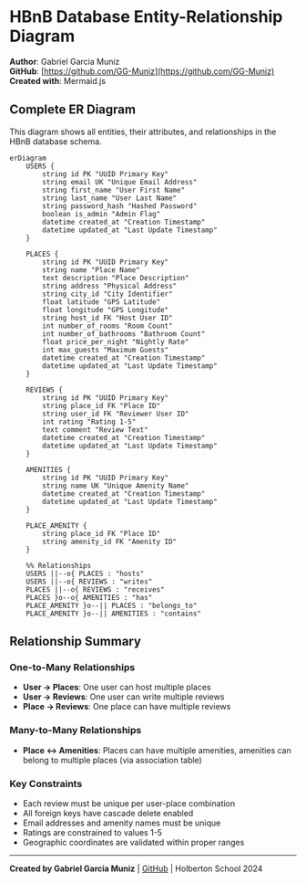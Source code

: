 # HBnB Database Entity-Relationship Diagram

**Author**: Gabriel Garcia Muniz  
**GitHub**: [https://github.com/GG-Muniz](https://github.com/GG-Muniz)  
**Created with**: Mermaid.js

## Complete ER Diagram

This diagram shows all entities, their attributes, and relationships in the HBnB database schema.

```mermaid
erDiagram
    USERS {
        string id PK "UUID Primary Key"
        string email UK "Unique Email Address"
        string first_name "User First Name"
        string last_name "User Last Name"
        string password_hash "Hashed Password"
        boolean is_admin "Admin Flag"
        datetime created_at "Creation Timestamp"
        datetime updated_at "Last Update Timestamp"
    }

    PLACES {
        string id PK "UUID Primary Key"
        string name "Place Name"
        text description "Place Description"
        string address "Physical Address"
        string city_id "City Identifier"
        float latitude "GPS Latitude"
        float longitude "GPS Longitude"
        string host_id FK "Host User ID"
        int number_of_rooms "Room Count"
        int number_of_bathrooms "Bathroom Count"
        float price_per_night "Nightly Rate"
        int max_guests "Maximum Guests"
        datetime created_at "Creation Timestamp"
        datetime updated_at "Last Update Timestamp"
    }

    REVIEWS {
        string id PK "UUID Primary Key"
        string place_id FK "Place ID"
        string user_id FK "Reviewer User ID"
        int rating "Rating 1-5"
        text comment "Review Text"
        datetime created_at "Creation Timestamp"
        datetime updated_at "Last Update Timestamp"
    }

    AMENITIES {
        string id PK "UUID Primary Key"
        string name UK "Unique Amenity Name"
        datetime created_at "Creation Timestamp"
        datetime updated_at "Last Update Timestamp"
    }

    PLACE_AMENITY {
        string place_id FK "Place ID"
        string amenity_id FK "Amenity ID"
    }

    %% Relationships
    USERS ||--o{ PLACES : "hosts"
    USERS ||--o{ REVIEWS : "writes"
    PLACES ||--o{ REVIEWS : "receives"
    PLACES }o--o{ AMENITIES : "has"
    PLACE_AMENITY }o--|| PLACES : "belongs_to"
    PLACE_AMENITY }o--|| AMENITIES : "contains"
```

## Relationship Summary

### One-to-Many Relationships
- **User → Places**: One user can host multiple places
- **User → Reviews**: One user can write multiple reviews  
- **Place → Reviews**: One place can have multiple reviews

### Many-to-Many Relationships
- **Place ↔ Amenities**: Places can have multiple amenities, amenities can belong to multiple places (via association table)

### Key Constraints
- Each review must be unique per user-place combination
- All foreign keys have cascade delete enabled
- Email addresses and amenity names must be unique
- Ratings are constrained to values 1-5
- Geographic coordinates are validated within proper ranges

---

**Created by Gabriel Garcia Muniz** | [GitHub](https://github.com/GG-Muniz) | Holberton School 2024